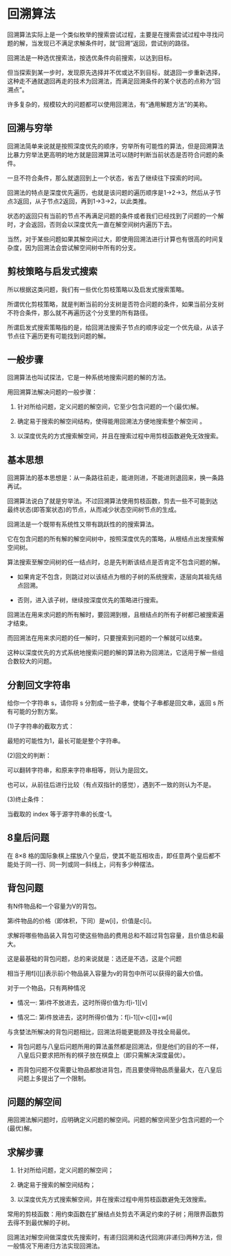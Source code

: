 # 回溯算法

回溯算法实际上是一个类似枚举的搜索尝试过程，主要是在搜索尝试过程中寻找问题的解，当发现已不满足求解条件时，就“回溯”返回，尝试别的路径。

回溯法是一种选优搜索法，按选优条件向前搜索，以达到目标。

但当探索到某一步时，发现原先选择并不优或达不到目标，就退回一步重新选择，这种走不通就退回再走的技术为回溯法，而满足回溯条件的某个状态的点称为“回溯点”。

许多复杂的，规模较大的问题都可以使用回溯法，有“通用解题方法”的美称。

## 回溯与穷举

回溯法简单来说就是按照深度优先的顺序，穷举所有可能性的算法，但是回溯算法比暴力穷举法更高明的地方就是回溯算法可以随时判断当前状态是否符合问题的条件。

一旦不符合条件，那么就退回到上一个状态，省去了继续往下探索的时间。

回溯法的特点是深度优先遍历，也就是该问题的遍历顺序是1->2->3，然后从子节点3返回，从子节点2返回，再到1->3->2，以此类推。

状态的返回只有当前的节点不再满足问题的条件或者我们已经找到了问题的一个解时，才会返回，否则会以深度优先一直在解空间树内遍历下去。

当然，对于某些问题如果其解空间过大，即使用回溯法进行计算也有很高的时间复杂度，因为回溯法会尝试解空间树中所有的分支。

## 剪枝策略与启发式搜索

所以根据这类问题，我们有一些优化剪枝策略以及启发式搜索策略。

所谓优化剪枝策略，就是判断当前的分支树是否符合问题的条件，如果当前分支树不符合条件，那么就不再遍历这个分支里的所有路径。

所谓启发式搜索策略指的是，给回溯法搜索子节点的顺序设定一个优先级，从该子节点往下遍历更有可能找到问题的解。

## 一般步骤

回溯算法也叫试探法，它是一种系统地搜索问题的解的方法。

用回溯算法解决问题的一般步骤：

1. 针对所给问题，定义问题的解空间，它至少包含问题的一个(最优)解。

2. 确定易于搜索的解空间结构，使得能用回溯法方便地搜索整个解空间 。

3. 以深度优先的方式搜索解空间，并且在搜索过程中用剪枝函数避免无效搜索。

## 基本思想

回溯算法的基本思想是：从一条路往前走，能进则进，不能进则退回来，换一条路再试。

回溯算法说白了就是穷举法。不过回溯算法使用剪枝函数，剪去一些不可能到达 最终状态(即答案状态)的节点，从而减少状态空间树节点的生成。

回溯法是一个既带有系统性又带有跳跃性的的搜索算法。

它在包含问题的所有解的解空间树中，按照深度优先的策略，从根结点出发搜索解空间树。

算法搜索至解空间树的任一结点时，总是先判断该结点是否肯定不包含问题的解。

- 如果肯定不包含，则跳过对以该结点为根的子树的系统搜索，逐层向其祖先结点回溯。

- 否则，进入该子树，继续按深度优先的策略进行搜索。

回溯法在用来求问题的所有解时，要回溯到根，且根结点的所有子树都已被搜索遍才结束。

而回溯法在用来求问题的任一解时，只要搜索到问题的一个解就可以结束。

这种以深度优先的方式系统地搜索问题的解的算法称为回溯法，它适用于解一些组合数较大的问题。

## 分割回文字符串

给你一个字符串 s，请你将 s 分割成一些子串，使每个子串都是回文串，返回 s 所有可能的分割方案。

(1)子字符串的截取方式：

最短的可能性为1，最长可能是整个字符串。

(2)回文的判断：

可以翻转字符串，和原来字符串相等，则认为是回文。

也可以，从前往后进行比较（有点双指针的感觉），遇到不一致的则认为不是。

(3)终止条件：

当截取的 index 等于源字符串的长度-1。

## 8皇后问题

在 8×8 格的国际象棋上摆放八个皇后，使其不能互相攻击，即任意两个皇后都不能处于同一行、同一列或同一斜线上，问有多少种摆法。

## 背包问题

有N件物品和一个容量为V的背包。

第i件物品的价格（即体积，下同）是w[i]，价值是c[i]。

求解将哪些物品装入背包可使这些物品的费用总和不超过背包容量，且价值总和最大。

这是最基础的背包问题，总的来说就是：选还是不选，这是个问题

相当于用f[i][j]表示前i个物品装入容量为v的背包中所可以获得的最大价值。

对于一个物品，只有两种情况

- 情况一: 第i件不放进去，这时所得价值为:f[i-1][v]

- 情况二: 第i件放进去，这时所得价值为：f[i-1][v-c[i]]+w[i]

与贪婪法所解决的背包问题相比，回溯法将能更能顾及寻找全局最优。

- 背包问题与八皇后问题所用的算法虽然都是回溯法，但是他们的目的不一样，八皇后只要求把所有的棋子放在棋盘上（即只需解决深度最优）。

- 而背包问题不仅需要让物品都放进背包，而且要使得物品质量最大，在八皇后问题上多提出了一个限制。

## 问题的解空间

用回溯法解问题时，应明确定义问题的解空间。问题的解空间至少包含问题的一个(最优)解。

## 求解步骤

1) 针对所给问题，定义问题的解空间；

2) 确定易于搜索的解空间结构；

3) 以深度优先方式搜索解空间，并在搜索过程中用剪枝函数避免无效搜索。

常用的剪枝函数：用约束函数在扩展结点处剪去不满足约束的子树；用限界函数剪去得不到最优解的子树。

回溯法对解空间做深度优先搜索时，有递归回溯和迭代回溯(非递归)两种方法，但一般情况下用递归方法实现回溯法。

